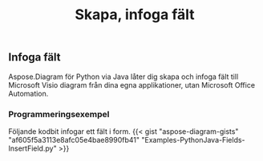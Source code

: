 ﻿---
title: Skapa, infoga fält
type: docs
weight: 10
url: /sv/python-java/create-insert-fields/
description: Så här skapar du, infoga fält med Java Diagram API .
---
## **Infoga fält**
 Aspose.Diagram för Python via Java låter dig skapa och infoga fält till Microsoft Visio diagram från dina egna applikationer, utan Microsoft Office Automation.

### **Programmeringsexempel**
Följande kodbit infogar ett fält i form.
{{< gist "aspose-diagram-gists" "af605f5a3113e8afc05e4bae8990fb41" "Examples-PythonJava-Fields-InsertField.py" >}}

